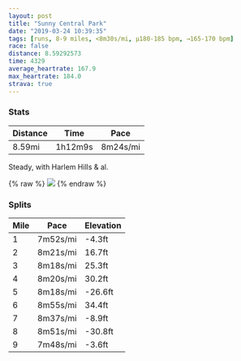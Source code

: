 ```yaml
---
layout: post
title: "Sunny Central Park"
date: "2019-03-24 10:39:35"
tags: [runs, 8-9 miles, <8m30s/mi, μ180-185 bpm, →165-170 bpm]
race: false
distance: 8.59292573
time: 4329
average_heartrate: 167.9
max_heartrate: 184.0
strava: true
---
```


### Stats

| Distance | Time | Pace |
|----------|------|------|
|8.59mi|1h12m9s|8m24s/mi|

Steady, with Harlem Hills & al.

{% raw %}
<img src='https://maps.googleapis.com/maps/api/staticmap?maptype=roadmap&path=enc:k{rwFnpqbMuA~FaC}@yL}HEmCiKgBu~@ko@wu@{_@uEfAmDkBwGrI}N{FuSrDkHaAwRkTqK_@kGaIcRsFoOkNeBqQs]kVkSX{M{LwLeAsEwFcA|ArAtEm@`C{NiFkDxFeA~Jj@|A~CN~CqF|IKlD`JjEjDvBlI|JzFpEfHxGv@fHfOnGpBrFwAvD~@vG|JhKjBpRbW~NbBdCvGnOrHxLhOrDl@`EmF&key=AIzaSyC1MId7bFpkLXNAaYhBSTb8jLyiSqzbDtM&size=800x800&markers=color:yellow|label:S|40.73414,-73.9868&markers=color:green|label:F|40.76764000000001,-73.97876000000004'>
{% endraw %}

### Splits

| Mile | Pace | Elevation |
|------|------|-----------|
|1|7m52s/mi|-4.3ft|
|2|8m21s/mi|16.7ft|
|3|8m18s/mi|25.3ft|
|4|8m20s/mi|30.2ft|
|5|8m18s/mi|-26.6ft|
|6|8m55s/mi|34.4ft|
|7|8m37s/mi|-8.9ft|
|8|8m51s/mi|-30.8ft|
|9|7m48s/mi|-3.6ft|
